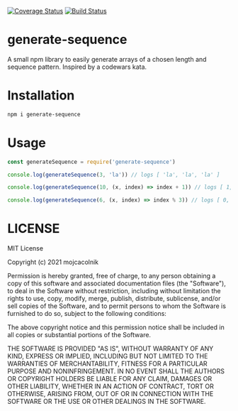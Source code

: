 [![Coverage Status](https://coveralls.io/repos/github/mojcacolnik/sequence-generator/badge.svg?branch=main)](https://coveralls.io/github/mojcacolnik/sequence-generator?branch=main) [![Build Status](https://travis-ci.com/mojcacolnik/sequence-generator.svg?branch=main)](https://travis-ci.com/mojcacolnik/sequence-generator)

# generate-sequence

A small npm library to easily generate arrays of a chosen length and sequence pattern. Inspired by a codewars kata.

# Installation

```sh
npm i generate-sequence
```

# Usage

```js
const generateSequence = require('generate-sequence')

console.log(generateSequence(3, 'la')) // logs [ 'la', 'la', 'la' ]

console.log(generateSequence(10, (x, index) => index + 1)) // logs [ 1, 2, 3, 4, 5, 6, 7, 8, 9, 10 ]

console.log(generateSequence(6, (x, index) => index % 3)) // logs [ 0, 1, 2, 0, 1, 2 ]
```

# LICENSE

MIT License

Copyright (c) 2021 mojcacolnik

Permission is hereby granted, free of charge, to any person obtaining a copy
of this software and associated documentation files (the "Software"), to deal
in the Software without restriction, including without limitation the rights
to use, copy, modify, merge, publish, distribute, sublicense, and/or sell
copies of the Software, and to permit persons to whom the Software is
furnished to do so, subject to the following conditions:

The above copyright notice and this permission notice shall be included in all
copies or substantial portions of the Software.

THE SOFTWARE IS PROVIDED "AS IS", WITHOUT WARRANTY OF ANY KIND, EXPRESS OR
IMPLIED, INCLUDING BUT NOT LIMITED TO THE WARRANTIES OF MERCHANTABILITY,
FITNESS FOR A PARTICULAR PURPOSE AND NONINFRINGEMENT. IN NO EVENT SHALL THE
AUTHORS OR COPYRIGHT HOLDERS BE LIABLE FOR ANY CLAIM, DAMAGES OR OTHER
LIABILITY, WHETHER IN AN ACTION OF CONTRACT, TORT OR OTHERWISE, ARISING FROM,
OUT OF OR IN CONNECTION WITH THE SOFTWARE OR THE USE OR OTHER DEALINGS IN THE
SOFTWARE.